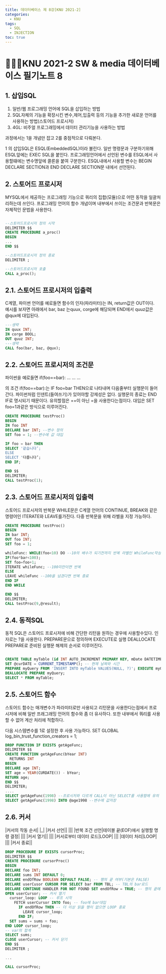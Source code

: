 ```yaml
---
title: 데이터베이스 제 8강[KNU 2021-2]
categories:
  - KNU
tags:
  - SQL
  - INJECTION
toc: true
---
```


# 👨‍💻🏫KNU 2021-2 SW & media 데이터베이스 필기노트 8


## 1. 삽입SQL

1. 일반/웹 프로그래밍 언어에 SQL을 삽입하는 방법
2. SQL자체의 기능을 확장시킨 변수,제어,입출력 등의 기능을 추가한 새로운 언어를 사용하는 방법(스토어드 프로시저)
3. 4GL: 비주얼 프로그래밍에서 데이터 관리기능을 사용하는 방법 

과정에서는 1을 개념만 잡고 2를 중점적으로 다뤄본다.

1 의 삽입SQL은 ESQL(EmbeddedSQL)이라 불린다. 일반 명령문과 구분하기위해 ESQL앞에는 EXEC SQL을 붙인다. 프로그래밍언어에서 선언된 변수를 ESQL에서 사용할떄에는 변수명앞에 콜론을 붙여 구분한다. ESQL내에서 사용할 변수는 BEGIN DECLARE SECTION과 END DECLARE SECTION문 내에서 선언된다.

## 2. 스토어드 프로시저
MYSQL에서 제공하는 프로그래밍 기능으로 쿼리의 집합(모듈)으로 어떤 동작을 일괄처리하는데 쓰인다. 프로그래밍 언어의 함수 개념이며 내부에서 쓰이는 조건문과 반복문은 자체적인 문법을 사용한다.

~~~sql

--스토어드프로시저 정의 시작
DELIMITER $$
CREATE PROCEDURE a_proc()
BEGIN
...
END $$

--스토어드프로시저 정의 종료
DELIMITER ;

--스토어드프로시저 호출
CALL a_proc();
~~~

## 2.1. 스토어드 프로시저의 입출력
C계열, 파이썬 언어를 예로들면 함수의 인자(파라미터)는 IN, return값은 OUT이다.  
예시를 보자면 아래에서 bar, baz 는quux, corge에 해당되며 END에서 quuz값은 @qux에 대입된다.   

~~~sql
---생략
IN quux INT;
IN corge BOOL;
OUT quuz INT;
---생략
CALL foo(bar, baz, @qux); 
~~~

## 2.2. 스토어드 프로시저의 조건문
파이썬을 예로들면 
if(foo==bar):
  ...
  ...
  ...
 
 의 조건 if(foo==bar):는 IF foo=bar THEN으로 나타내며 다음줄부터 실행문이 들어간다. 파이썬처럼 인덴트(들여쓰기)가 있어야할 강제성은 없다. 실행문의 종료는 END IF로 명시되기 때문이다. 유의할점은 ==이 아닌 =을 사용한다는점이다. 대입은 SET foo=1과같은 방식으로 이루어진다. 

~~~sql
CREATE PROCEDURE testProc()
BEGIN
IN foo INT
DECLARE bar INT; --변수 정의
SET foo = 1; --변수에 값 대입

IF foo = bar THEN
SELECT '같습니다’;
ELSE
SELECT '다릅니다’;
END IF;

END $$
DELIMITER;
CALL testProc(1);
~~~

## 2.3. 스토어드 프로시저의 입출력
스토어드 프로시저의 반복문
WHILE문은 C계열 언어의 CONTINUE, BREAK와 같은 명령어인 ITERATE와 LEAVE를가진다.
다중 반복문을 위해 라벨을 지정 가능하다.

~~~sql
CREATE PROCEDURE testProc()
BEGIN
IN bar INT;
OUT foo INT;
SET foo = 1;

whileFunc: WHILE(foo<10) DO --10의 배수가 되기전까지 반복 라벨인 WhileFunc작성
IF(foo*bar<100);
SET foo=foo+1;
ITERATE whileFunc; --100미만이면 반복
ELSE
LEAVE whileFunc --100을 넘겼다면 반복 종료
END IF
END WHILE

END $$
DELIMITER;
CALL testProc(9,@result);
~~~

## 2.4. 동적SQL
동적 SQL은 스토어드 프로시저에 비해 간단한 리턴을 원하는 경우에 사용할수있다. 인자로는 ?을 사용한다. PREPARE문으로 정의하며 EXECUTE로 실행 DEALLOCATE PREPARE로 준비된 실행문 해제의 순서로 이루어진다. 

~~~sql

CREATE TABLE myTable (id INT AUTO_INCREMENT PRIMARY KEY, mDate DATETIME); --id는 자동 증가로 입력할 필요가 없다, 삽입시 NULL사용
SET @curDATE = CURRENT_TIMESTAMP(); -- 현재 날짜와 시간
PREPARE myQuery FROM 'INSERT INTO myTable VALUES(NULL, ?)'; EXECUTE myQuery USING @curDATE;
DEALLOCATE PREPARE myQuery;
SELECT * FROM myTable;

~~~

## 2.5. 스토어드 함수
스토어드 함수는 매개변수가 파라미터로만 사용되고 리턴문을 사용한다는점에서 프로시저에 비해 일반 프래그래밍 언어의 함수와 좀 더 유사하다. 또한 내부에서 쿼리를 사용할 수 없어 계산 처리에 적합하다. 

다음 시스템변수를 1로 설정한 후 사용 가능하다.
SET GLOBAL log_bin_trust_function_creators = 1;

~~~sql
DROP FUNCTION IF EXISTS getAgeFunc; 
DELIMITER $$
CREATE FUNCTION getAgeFunc(bYear INT)
  RETURNS INT 
BEGIN
DECLARE age INT;
SET age = YEAR(CURDATE()) - bYear; 
RETURN age;
END $$
DELIMITER;
....
SELECT getAgeFunc(1998) --프로시저와 다르게 CALL이 아닌 SELECT를 사용함에 유의
SELECT getAgeFunc(1998) INTO @age1998 --변수에 값저장
~~~

## 2.6. 커서


|커서의 작동 순서|
|_|
|커서 선언||
|||
|반복 조건 선언|테이블 끝(EOF)에서 실행할 명령 결정|
|||
|커서 열기||
|||
|커서로부터 데이터 로드|LOOP|
|||
|데이터 처리|LOOP|
|||
|커서 종료||

~~~sql
DROP PROCEDURE IF EXISTS cursorProc;
DELIMITER $$
CREATE PROCEDURE cursorProc()
BEGIN
DECLARE foo INT;
DECLARE sums INT DEFAULT 0;
DECLARE endOfRow BOOLEAN DEFAULT FALSE; -- 행의 끝 여부(기본은 FALSE)
DECLARE userCusor CURSOR FOR SELECT bar FROM TBL; -- TBL의 bar로드
DECLARE CONTINUE HANDLER FOR NOT FOUND SET endOfRow = TRUE; -- 행의 끝에서 endOfRow에 TRUE 대입
OPEN userCursor; -- 커서 열기
  cursor_loop: LOOP -- 루프 시작
    FETCH userCursor INTO foo; -- foo에 bar대입
      IF endOfRow THEN -- 더 이상 읽을 행이 없으면 LOOP 종료 
        LEAVE cursor_loop;
      END IF;
  SET sums = sums + foo; 
END LOOP cursor_loop;
-- var의 합계
SELECT sums;
CLOSE userCursor; -- 커서 닫기 
END $$
DELIMITER ;

...

CALL cursorProc;
~~~

